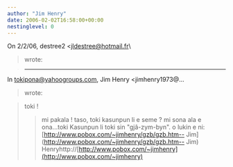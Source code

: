 ```yaml
---
author: "Jim Henry"
date: 2006-02-02T16:58:00+00:00
nestinglevel: 0
---
```

On 2/2/06, destree2 <[jldestree@hotmail.fr](mailto://jldestree@hotmail.fr)\
> wrote:

> ---
 In [tokipona@yahoogroups.com](mailto://tokipona@yahoogroups.com), Jim Henry <jimhenry1973@...
> wrote:

> 
>toki !
>> mi pakala ! taso, toki kasunpun li e seme ? mi sona ala e ona...toki Kasunpun li toki sin "gjâ-zym-byn". o lukin e ni:[http://www.pobox.com/~jimhenry/gzb/gzb.htm--
Jim](http://www.pobox.com/~jimhenry/gzb/gzb.htm--
Jim) Henryhttp://[http://www.pobox.com/~jimhenry](http://www.pobox.com/~jimhenry)